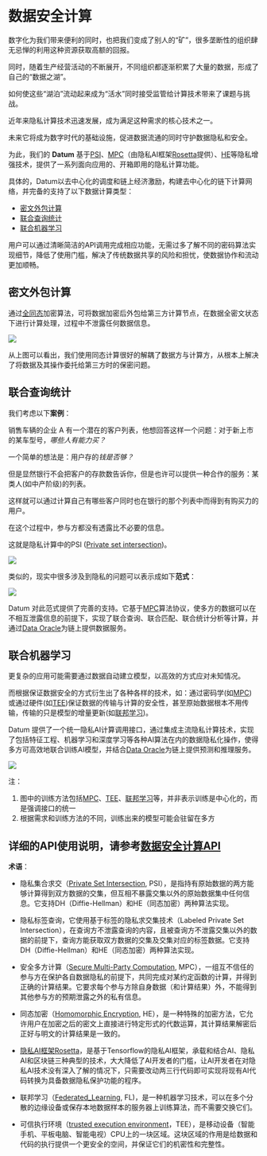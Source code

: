 # 数据安全计算

数字化为我们带来便利的同时，也把我们变成了别人的“矿”，很多垄断性的组织肆无忌惮的利用这种资源获取高额的回报。

同时，随着生产经营活动的不断展开，不同组织都逐渐积累了大量的数据，形成了自己的“数据之湖”。

如何使这些“湖泊”流动起来成为“活水”同时接受监管给计算技术带来了课题与挑战。

近年来隐私计算技术迅速发展，成为满足这种需求的核心技术之一。

未来它将成为数字时代的基础设施，促进数据流通的同时守护数据隐私和安全。



为此，我们的 **Datum** 基于[PSI](#ref_psi)、[MPC](#ref_mpc)（由隐私AI框架[Rosetta](#ref_rosetta)提供）、[HE](#ref_he)等隐私增强技术，提供了一系列面向应用的、开箱即用的隐私计算功能。

具体的，Datum以去中心化的调度和链上经济激励，构建去中心化的链下计算网络，并完备的支持了以下数据计算类型：

* [密文外包计算](#head1)
* [联合查询统计](#head2)
* [联合机器学习](#head3)

用户可以通过清晰简洁的API调用完成相应功能，无需过多了解不同的密码算法实现细节，降低了使用门槛，解决了传统数据共享的风险和担忧，使数据协作和流动更加顺畅。





## <a name="head1"></a> 密文外包计算

通过[全同态](#ref_he)加密算法，可将数据加密后外包给第三方计算节点，在数据全密文状态下进行计算处理，过程中不泄露任何数据信息。



![][delegate_computing]



从上图可以看出，我们使用同态计算很好的解耦了数据方与计算方，从根本上解决了将数据及其操作委托给第三方时的保密问题。



## <a name="head2"></a> 联合查询统计

我们考虑以下**案例**：

销售车辆的企业 A 有一个潜在的客户列表，他想回答这样一个问题：对于新上市的某车型号，*哪些人有能力买？*

一个简单的想法是：用户存的*钱是否够？*

但是显然银行不会把客户的存款数告诉你，但是也许可以提供一种合作的服务：某类人(如中产阶级)的列表。

这样就可以通过计算自己有哪些客户同时也在银行的那个列表中而得到有购买力的用户。

在这个过程中，参与方都没有透露比不必要的信息。

这就是隐私计算中的PSI ([Private set intersection](#ref_psi))。



![][psi_eg]



类似的，现实中很多涉及到隐私的问题可以表示成如下**范式**：


![][priv_op_paradigm]



Datum 对此范式提供了完善的支持。它基于[MPC](#ref_mpc)算法协议，使多方的数据可以在不相互泄露信息的前提下，实现了联合查询、联合匹配、联合统计分析等计算，并通过[Data Oracle][data_oracle]为链上提供数据服务。 



## <a name="head3"></a> 联合机器学习

更复杂的应用可能需要通过数据自动建立模型，以高效的方式应对未知情况。

而根据保证数据安全的方式衍生出了各种各样的技术，如：通过密码学(如[MPC](#ref_mpc))或通过硬件(如[TEE](#ref_tee))保证数据的传输与计算的安全性，甚至原始数据根本不用传输，传输的只是模型的增量更新(如[联邦学习](#ref_fl))。

Datum 提供了一个统一隐私AI计算调用接口，通过集成主流隐私计算技术，实现了包括特征工程、机器学习和深度学习等各种AI算法在内的数据隐私化操作，使得多方可高效地联合训练AI模型，并结合[Data Oracle][data_oracle]为链上提供预测和推理服务。



![][joint_ai]



注：

1. 图中的训练方法包括[MPC](#ref_mpc)、[TEE](#ref_tee)、[联邦学习](#ref_fl)等，并非表示训练是中心化的，而是强调接口的统一
2. 根据需求和训练方法的不同，训练出来的模型可能会驻留在多方



## 详细的API使用说明，请参考[数据安全计算API][api desc]





**术语**：

+ <a name="ref_psi"></a> 隐私集合求交（[Private Set Intersection](https://en.wikipedia.org/wiki/Private_set_intersection), PSI），是指持有原始数据的两方能够计算得到双方数据的交集，但互相不暴露交集以外的原始数据集中任何信息。它支持DH（Diffie-Hellman）和HE（同态加密）两种算法实现。

+ 隐私标签查询，它使用基于标签的隐私求交集技术（Labeled Private Set Intersection），在查询方不泄露查询的内容，且被查询方不泄露交集以外的数据的前提下，查询方能获取双方数据的交集及交集对应的标签数据。它支持DH（Diffie-Hellman）和HE（同态加密）两种算法实现。

+ <a name="ref_mpc"></a>安全多方计算（[Secure Multi-Party Computation](https://en.wikipedia.org/wiki/Secure_multi-party_computation),  MPC），一组互不信任的参与方在保护各自数据隐私的前提下，共同完成对某约定函数的计算，并得到正确的计算结果。它要求每个参与方除自身数据（和计算结果）外，不能得到其他参与方的预期泄露之外的私有信息。

+ <a name="ref_he"></a>同态加密（[Homomorphic Encryption](https://en.wikipedia.org/wiki/Homomorphic_encryption),  HE），是一种特殊的加密方法，它允许用户在加密之后的密文上直接进行特定形式的代数运算，其计算结果解密后正好与明文的计算结果是一致的。

+ <a name="ref_rosetta"></a>[隐私AI框架Rosetta](../参考/隐私AI框架Rosetta.md)，是基于Tensorflow的隐私AI框架，承载和结合AI、隐私AI和区块链三种典型的技术，大大降低了AI开发者的门槛，让AI开发者在对隐私AI技术没有深入了解的情况下，只需要改动两三行代码即可实现将现有AI代码转换为具备数据隐私保护功能的程序。

+ <a name="ref_fl"></a>联邦学习（[Federated_Learning](https://en.wikipedia.org/wiki/Federated_learning), FL)，是一种机器学习技术，可以在多个分散的边缘设备或保存本地数据样本的服务器上训练算法，而不需要交换它们。

+ <a name="ref_tee"></a>可信执行环境（[trusted execution environment](https://en.wikipedia.org/wiki/Trusted_execution_environment)，TEE），是移动设备（智能手机、平板电脑、智能电视）CPU上的一块区域。这块区域的作用是给数据和代码的执行提供一个更安全的空间，并保证它们的机密性和完整性。

  

  

[priv_op_paradigm]: ../img/priv_op_paradigm.png
[delegate_computing]: ../img/delegate_computing.png
[psi_eg]: ../img/psi_eg.png
[joint_ai]: ../img/joint_ai.png
[data_oracle]: ./数据预言机.md
[api desc]: ../API说明/数据安全计算.md


